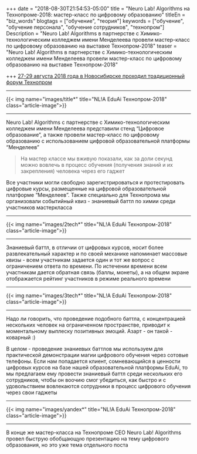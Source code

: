 +++
date = "2018-08-30T21:54:53-05:00"
title = "Neuro Lab! Algorithms на Технопроме-2018: мастер-класс по цифровому образованию"
titleEn = "biz_words"
blogtags = ["обучение", "теория"]
keywords = ["обучение", "обучение персонала", "обучение сотрудников", "технопром"]
Description = "Neuro Lab! Algorithms в партнерстве с Химико-технологическим колледжем имени Менделеева провели мастер-класс по цифровому образованию на выставке Технопром-2018"
teaser = "Neuro Lab! Algorithms в партнерстве с Химико-технологическим колледжем имени Менделеева провели мастер-класс по цифровому образованию на выставке Технопром-2018"

+++
<a href="https://minobr.nso.ru/news/7853">27-29 августа 2018 года в Новосибирске проходил традиционный форум Технопром</a>

<hr>
{{< img name="images/title*" title="NL!A EduAi Технопром-2018" class="article-image">}}
<hr>

Neuro Lab! Algorithms с партнерстве с Химико-технологическим колледжем имени Менделеева представили стенд “Цифровое образование”, а также провели мастер-класс по цифровому образованию с использованием цифровой образовательной платформы “Менделеев”

<blockquote>На мастер классе мы вживую показали, как за доли секунд можно вовлечь в процесс обучения (получения знаний и их закрепления) человека через его гаджет</blockquote>

Все участники могли свободно зарегистрироваться и протестировать цифровые курсы, размещенные на цифровой образовательной платформе “Менделеев”. Также специально для Технопрома мы организовали событийный квиз - знаниевый баттл по химии среди участников мастеркласса

<hr>
{{< img name="images/2tech*" title="NL!A EduAi Технопром-2018" class="article-image">}}
<hr>

Знаниевый баттл, в отличии от цифровых курсов, носит более развлекательный характер и по своей механике напоминает массовые квизы - всем участникам задается один и тот же вопрос с ограничением ответа по времени. По истечении времени всем участникам дается обратная связь (баллы, монеты), а на общем экране отображается рейтинг участников в режиме реального времени

<hr>
{{< img name="images/3tech*" title="NL!A EduAi Технопром-2018" class="article-image">}}
<hr>

Надо ли говорить, что проведение подобного баттла, с концентрацией нескольких человек на ограниченном пространстве, приводит к моментальному выплеску позитивных эмоций. Азарт - он такой - коварный :)

В целом - проведение знаниевых баттлов мы используем для практической демонстрации магии цифрового обучения через сотовые телефоны. Если нам попадается клиент, сомневающийся в ценности цифровых курсов на базе нашей образовательной платформы EduAi, то мы предлагаем ему провести знаниевый баттл среди нескольких его сотрудников, чтобы он воочию смог убедиться, как быстро и с удовольствием вовлекаются сотрудники в процесс цифрового обучения через свои гаджеты

<hr>
{{< img name="images/yandex*" title="NL!A EduAi Технопром-2018" class="article-image">}}
<hr>

В конце же мастер-класса на Технопроме CEO Neuro Lab! Algorithms провел быструю обобщающую презентацию на тему цифрового образования, но это уже тема отдельного поста
